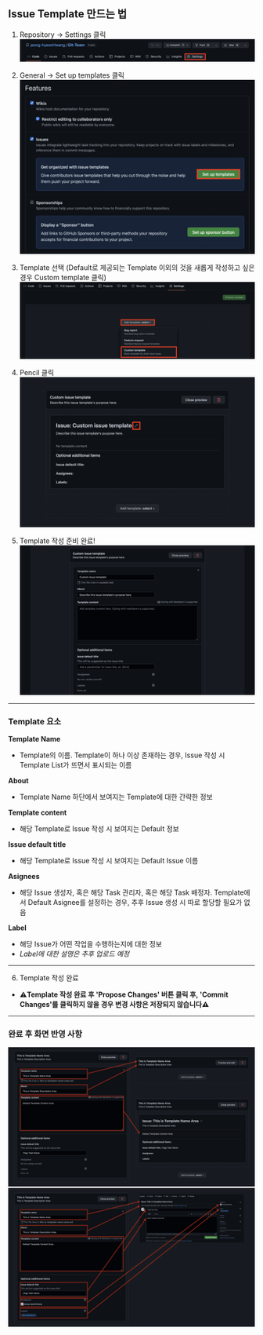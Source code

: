 ## Issue Template 만드는 법
1. Repository ->  Settings 클릭
![MT0](./img/IssueSetting0.png)

2. General -> Set up templates 클릭
![MT1](./img/IssueSetting1.png)

3. Template 선택 (Default로 제공되는 Template 이외의 것을 새롭게 작성하고 싶은 경우 Custom template 클릭)
![MT1](./img/IssueSetting2.png)

4. Pencil 클릭
![MT1](./img/IssueSetting3.png)

5. Template 작성 준비 완료!
![MT1](./img/IssueSetting4.png)

---
### Template 요소
**Template Name**
- Template의 이름. Template이 하나 이상 존재하는 경우, Issue 작성 시 Template List가 뜨면서 표시되는 이름

**About**
- Template Name 하단에서 보여지는 Template에 대한 간략한 정보


**Template content**
- 해당 Template로 Issue 작성 시 보여지는 Default 정보

**Issue default title**
- 해당 Template로 Issue 작성 시 보여지는 Default Issue 이름

**Asignees**
- 해당 Issue 생성자, 혹은 해당 Task 관리자, 혹은 해당 Task 배정자. Template에서 Default Asignee를 설정하는 경우, 추후 Issue 생성 시 따로 할당할 필요가 없음

**Label**
- 해당 Issue가 어떤 작업을 수행하는지에 대한 정보
- *Label에 대한 설명은 추후 업로드 예정*
---

6. Template 작성 완료

- **⚠️Template 작성 완료 후 'Propose Changes' 버튼 클릭 후, 'Commit Changes'를 클릭하지 않을 경우 변경 사항은 저장되지 않습니다⚠️**

---
### 완료 후 화면 반영 사항
![MT1](./img/IssueSetting5.png)
![MT1](./img/IssueSetting6.png)